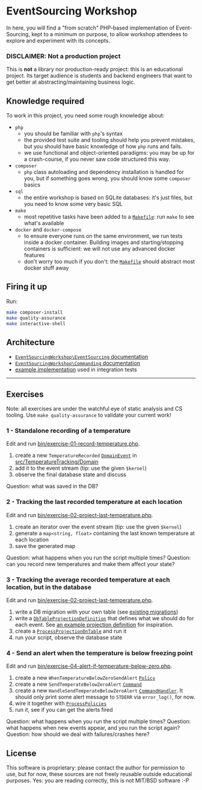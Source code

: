 # EventSourcing Workshop

In here, you will find a "from scratch" PHP-based implementation of Event-Sourcing, kept to a minimum
on purpose, to allow workshop attendees to explore and experiment with its concepts.

### DISCLAIMER: Not a production project

This is **not** a library nor production-ready project: this is an educational project.
Its target audience is students and backend engineers that want to get better at abstracting/maintaining business logic.

## Knowledge required

To work in this project, you need some rough knowledge about:

* `php`
    * you should be familiar with `php`'s syntax
    * the provided test suite and tooling should help you prevent mistakes, but you should have basic knowledge
      of how `php` runs and fails.
    * we use functional and object-oriented paradigms: you may be up for a crash-course, if you never saw code
      structured this way.
* `composer`
    * `php` class autoloading and dependency installation is handled for you, but if something goes wrong, you
      should know some `composer` basics
* `sql`
    * the entire workshop is based on SQLite databases: it's just files, but you need to know some very basic SQL
* `make`
    * most repetitive tasks have been added to a [`Makefile`](./Makefile): run `make` to see what's available
* `docker` and `docker-compose`
    * to ensure everyone runs on the same environment, we run tests inside a docker container.
      Building images and starting/stopping containers is sufficient: we will not use any advanced docker features
    * don't worry too much if you don't: the [`Makefile`](./Makefile) should abstract most docker stuff away

## Firing it up

Run:

```sh
make composer-install
make quality-assurance
make interactive-shell
```

## Architecture

* [`EventSourcingWorkshop\EventSourcing` documentation](./src/EventSourcing/README.md)
* [`EventSourcingWorkshop\Commanding` documentation](./src/Commanding/README.md)
* [example implementation](./test/EventSourcing/Example/README.md) used in integration tests

---

## Exercises

Note: all exercises are under the watchful eye of static analysis and CS tooling.
Use `make quality-assurance` to validate your current work!

### 1 - Standalone recording of a temperature

Edit and run [bin/exercise-01-record-temperature.php](bin/exercise-01-record-temperature.php).

1. create a new `TemperatureRecorded` [`DomainEvent`](src/EventSourcing/Domain/DomainEvent.php)
   in [src/TemperatureTracking/Domain](src/TemperatureTracking/Domain)
2. add it to the event stream (tip: use the given `$kernel`)
3. observe the final database state and discuss

Question: what was saved in the DB?

### 2 - Tracking the last recorded temperature at each location

Edit and run [bin/exercise-02-project-last-temperature.php](bin/exercise-02-project-last-temperature.php).

1. create an iterator over the event stream (tip: use the given `$kernel`)
2. generate a `map<string, float>` containing the last known temperature at each location
3. save the generated map

Question: what happens when you run the script multiple times?
Question: can you record new temperatures and make them affect your state?

### 3 - Tracking the average recorded temperature at each location, but in the database

Edit and run [bin/exercise-02-project-last-temperature.php](bin/exercise-03-project-average-temperature.php).

1. write a DB migration with your own table (see [existing migrations](src/EventSourcing/Infrastructure/Migration))
2. write a [`DbTableProjectionDefinition`](src/EventSourcing/Infrastructure/Projection/DbTableProjectionDefinition.php)
   that defines what we should do for each event.
   See [an example projection definition](test/EventSourcing/Example/Infrastructure/Projection/PendingGoodbyes.php) for
   inspiration.
3. create a [`ProcessProjectionOnTable`](src/EventSourcing/Infrastructure/Projection/ProcessProjectionOnTable.php)
   and run it
4. run your script, observe the database state

### 4 - Send an alert when the temperature is below freezing point

Edit and run [bin/exercise-04-alert-if-temperature-below-zero.php](bin/exercise-04-alert-if-temperature-below-zero.php).

1. create a new `WhenTemperatureBelowZeroSendAlert` [`Policy`](src/EventSourcing/Domain/Policy.php)
2. create a new `SendTemperateBelowZeroAlert` [`Command`](src/Commanding/Domain/Command.php)
3. create a new `HandleSendTemperateBelowZeroAlert` [`CommandHandler`](src/Commanding/Infrastructure/CommandHandler.php).
   It should only print some alert message to `STDERR` via `error_log()`, for now.
4. wire it together with [`ProcessPolicies`](src/EventSourcing/Infrastructure/ProcessManager/ProcessPolicies.php)
5. run it, see if you can get the alerts fired

Question: what happens when you run the script multiple times?
Question: what happens when new events appear, and you run the script again?
Question: how should we deal with failures/crashes here?

## License

This software is proprietary: please contact the author for permission to use, but for now, these sources are not
freely reusable outside educational purposes. Yes: you are reading correctly, this is not MIT/BSD software :-P 